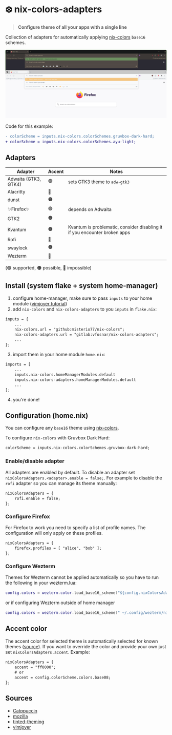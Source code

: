 # ❄️ nix-colors-adapters

> **Configure theme of all your apps with a single line**

Collection of adapters for automatically applying [nix-colors](https://github.com/Misterio77/nix-colors) `base16` schemes.

![Tow Firefox windows, one with Gruvbox Dark and second with Ayu Light theme](./assets/firefox-gruvbox-dark-ayu-light.png)

Code for this example:

```diff
- colorScheme = inputs.nix-colors.colorSchemes.gruvbox-dark-hard;
+ colorScheme = inputs.nix-colors.colorSchemes.ayu-light;
```

## Adapters

| Adapter              | Accent | Notes                                                                      |
| -------------------- | ------ | -------------------------------------------------------------------------- |
| Adwaita (GTK3, GTK4) | 🟢      | sets GTK3 theme to `adw-gtk3`                                              |
| Alacritty            | 🔴      |                                                                            |
| dunst                | 🟠      |                                                                            |
| ✨Firefox✨            | 🟢      | depends on Adwaita                                                         |
| GTK2                 | 🟠      |                                                                            |
| Kvantum              | 🟠      | Kvantum is problematic, consider disabling it if you encounter broken apps |
| Rofi                 | 🔴      |                                                                            |
| swaylock             | 🟠      |                                                                            |
| Wezterm              | 🔴      |                                                                            |


(🟢 supported, 🟠 possible, 🔴 impossible)

## Install (system flake + system home-manager)

1. configure home-manager, make sure to pass `inputs` to your home module ([vimjoyer tutorial](https://www.youtube.com/watch?v=FcC2dzecovw))
2. add `nix-colors` and `nix-colors-adapters` to you `inputs` in `flake.nix`:
```
inputs = {
    ...
    nix-colors.url = "github:misterio77/nix-colors";
    nix-colors-adapters.url = "gitlab:vfosnar/nix-colors-adapters";
    ...
};
```
3. import them in your home module `home.nix`:
```
imports = [
    ...
    inputs.nix-colors.homeManagerModules.default
    inputs.nix-colors-adapters.homeManagerModules.default
    ...
];
```
4. you're done!

## Configuration (home.nix)

You can configure any `base16` theme using [nix-colors](https://github.com/Misterio77/nix-colors).

To configure `nix-colors` with Gruvbox Dark Hard:
```nix
colorScheme = inputs.nix-colors.colorSchemes.gruvbox-dark-hard;
```

### Enable/disable adapter

All adapters are enabled by default. To disable an adapter set `nixColorsAdapters.<adapter>.enable = false;`. For example to disable the `rofi` adapter so you can manage its theme manually:
```
nixColorsAdapters = {
    rofi.enable = false;
};
```

### Configure Firefox
For Firefox to work you need to specify a list of profile names. The configuration will only apply on these profiles.
```
nixColorsAdapters = {
    firefox.profiles = [ "alice", "bob" ];
};
```

### Configure Wezterm
Themes for Wezterm cannot be applied automatically so you have to run the following in your wezterm.lua:
```lua
config.colors = wezterm.color.load_base16_scheme("${config.nixColorsAdapters.wezterm.base16-file}");
```
or if configuring Wezterm outside of home manager
```lua
config.colors = wezterm.color.load_base16_scheme(" ~/.config/wezterm/nix-colors-adapters-base16.yaml");
```

## Accent color
The accent color for selected theme is automatically selected for known themes ([source](./lib/default.nix)). If you want to override the color and provide your own just set `nixColorsAdapters.accent`. Example:

```
nixColorsAdapters = {
    accent = "ff0000";
    # or
    accent = config.colorScheme.colors.base08;
};
```

## Sources

- [Catppuccin](https://github.com/catppuccin)
- [mozilla](https://www.mozilla.org)
- [tinted-theming](https://github.com/tinted-theming)
- [vimjoyer](https://github.com/vimjoyer)
